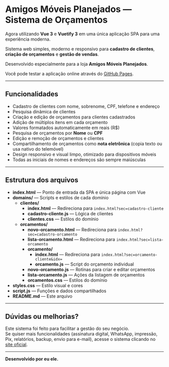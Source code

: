 # Amigos Móveis Planejados — Sistema de Orçamentos

Agora utilizando **Vue 3** e **Vuetify 3** em uma única aplicação SPA para uma experiência moderna.

Sistema web simples, moderno e responsivo para **cadastro de clientes**, **criação de orçamentos** e **gestão de vendas**.

Desenvolvido especialmente para a loja **Amigos Móveis Planejados**.

Você pode testar a aplicação online através do [GitHub Pages](https://brunocroft86.github.io/SistemaDeOrcamento/).

---

## Funcionalidades

- Cadastro de clientes com nome, sobrenome, CPF, telefone e endereço
- Pesquisa dinâmica de clientes
- Criação e edição de orçamentos para clientes cadastrados
- Adição de múltiplos itens em cada orçamento
- Valores formatados automaticamente em reais (R$)
- Pesquisa de orçamentos por **Nome** ou **CPF**
- Edição e remoção de orçamentos e clientes
- Compartilhamento de orçamentos como **nota eletrônica** (copia texto ou usa nativo do telemóvel)
- Design responsivo e visual limpo, otimizado para dispositivos móveis
- Todas as iniciais de nomes e endereços são sempre maiúsculas

---

## Estrutura dos arquivos

- **index.html** — Ponto de entrada da SPA e única página com Vue
- **domains/** — Scripts e estilos de cada domínio
  - **clientes/**
    - **index.html** — Redireciona para `index.html?sec=cadastro-cliente`
    - **cadastro-cliente.js** — Lógica de clientes
    - **clientes.css** — Estilos do domínio
  - **orcamentos/**
    - **novo-orcamento.html** — Redireciona para `index.html?sec=cadastro-orcamento`
    - **lista-orcamento.html** — Redireciona para `index.html?sec=lista-orcamento`
    - **orcamento/**
      - **index.html** — Redireciona para `index.html?sec=orcamento-cliente&idx=`
      - **orcamento.js** — Script do orçamento individual
    - **novo-orcamento.js** — Rotinas para criar e editar orçamentos
    - **lista-orcamento.js** — Ações da listagem de orçamentos
    - **orcamentos.css** — Estilos do domínio
- **styles.css** — Estilo visual e cores
- **script.js** — Funções e dados compartilhados
- **README.md** — Este arquivo

---

## Dúvidas ou melhorias?

Este sistema foi feito para facilitar a gestão do seu negócio.  
Se quiser mais funcionalidades (assinatura digital, WhatsApp, impressão, Pix, relatórios, backup, envio para e-mail), acesse o sistema clicando no [site oficial](https://exemplo.com).

---

**Desenvolvido por eu ele.**  
